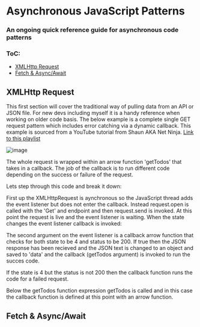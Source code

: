 # Asynchronous JavaScript Patterns

### An ongoing quick reference guide for asynchronous code patterns

### ToC:
- [XMLHttp Request](##XMLHTTP-Request)
- [Fetch & Async/Await](##Fetch-&-Async/Await)

## XMLHttp Request

This first section will cover the traditional way of pulling data from an API or JSON file.  For new devs including myself it is a handy reference when working on older code basis.  The below example is a complete single GET request pattern which includes error catching via a dynamic callback.  This example is sourced from a YouTube tutorial from Shaun AKA Net Ninja. <a href="https://www.youtube.com/playlist?list=PL4cUxeGkcC9jx2TTZk3IGWKSbtugYdrlu" target="_blank">Link to this playlist</a> 

![image](https://user-images.githubusercontent.com/73107656/107866472-54e75400-6e69-11eb-96f3-ea7bac285bdc.png)

The whole request is wrapped within an arrow function 'getTodos' that takes in a callback. The job of the callback is to run different code depending on the success or failure of the request.

Lets step through this code and break it down:

First up the XMLHttpRequest is aynchronous so the JavaScript thread adds the event listener but does not enter the callback.  Instead request.open is called with the 'Get' and endpoint and then request.send is invoked. At this point the request is live and the event listener is waiting. When the state changes the event listener callback is invoked:

The second argument on the event listener is a callback arrow function that checks for both state to be 4 and status to be 200.  If true then the JSON response has been recieved and the JSON text is changed to an object and saved to 'data' and the callback (getTodos argument) is invoked to run the succes code.

If the state is 4 but the status is not 200 then the callback function runs the code for a failed request.  

Below the getTodos function expression getTodos is called and in this case the callback function is defined at this point with an arrow function. 


## Fetch & Async/Await